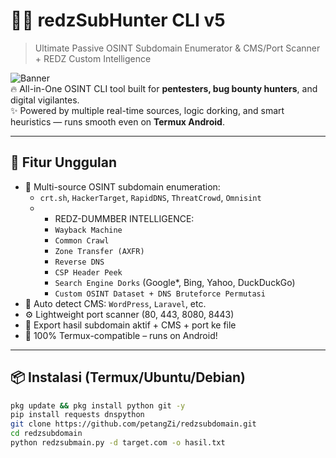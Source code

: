 # 🕵️‍♂️ redzSubHunter CLI v5
> Ultimate Passive OSINT Subdomain Enumerator & CMS/Port Scanner + REDZ Custom Intelligence

![Banner](https://img.shields.io/badge/REDZ-HUNTER-red?style=for-the-badge&logo=hackaday)  
🔥 All-in-One OSINT CLI tool built for **pentesters, bug bounty hunters**, and digital vigilantes.  
✨ Powered by multiple real-time sources, logic dorking, and smart heuristics — runs smooth even on **Termux Android**.

---

## 🚀 Fitur Unggulan

- 🔎 Multi-source OSINT subdomain enumeration:
  - `crt.sh`, `HackerTarget`, `RapidDNS`, `ThreatCrowd`, `Omnisint`
  - + REDZ-DUMMBER INTELLIGENCE:
    - `Wayback Machine`
    - `Common Crawl`
    - `Zone Transfer (AXFR)`
    - `Reverse DNS`
    - `CSP Header Peek`
    - `Search Engine Dorks` (Google*, Bing, Yahoo, DuckDuckGo)
    - `Custom OSINT Dataset + DNS Bruteforce Permutasi`
- 🧠 Auto detect CMS: `WordPress`, `Laravel`, etc.
- ⚙️ Lightweight port scanner (80, 443, 8080, 8443)
- 📄 Export hasil subdomain aktif + CMS + port ke file
- 📱 100% Termux-compatible – runs on Android!

---

## 📦 Instalasi (Termux/Ubuntu/Debian)

```bash
pkg update && pkg install python git -y
pip install requests dnspython
git clone https://github.com/petangZi/redzsubdomain.git
cd redzsubdomain
python redzsubmain.py -d target.com -o hasil.txt
